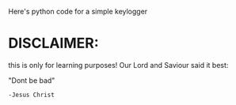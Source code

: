 Here's python code for a simple keylogger

# DISCLAIMER:
this is only for learning purposes! Our Lord and Saviour said it best:

"Dont be bad"
    
    -Jesus Christ
